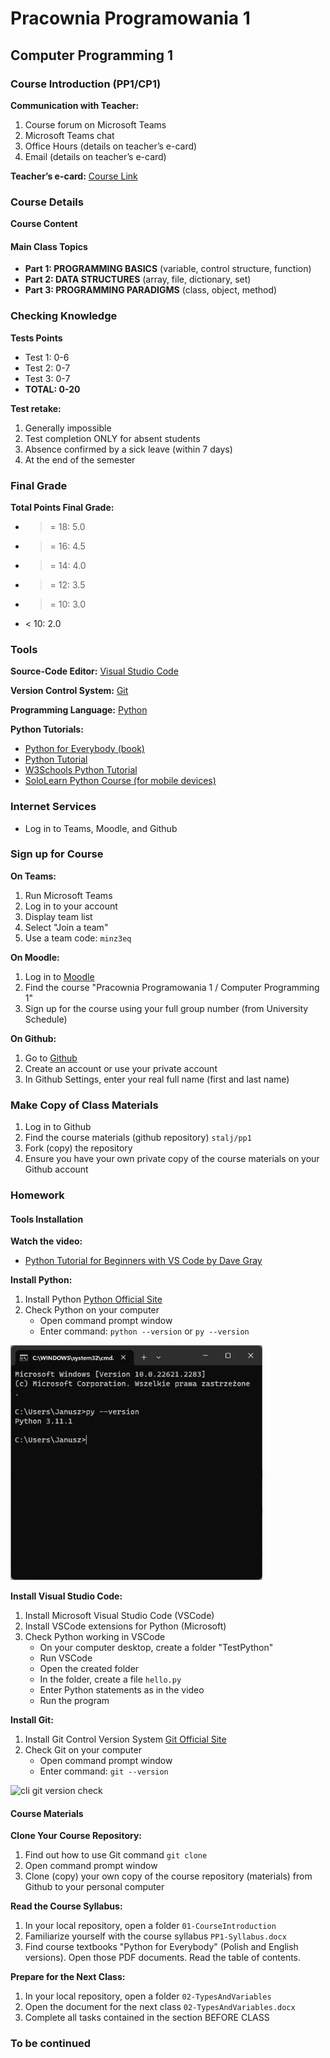 # Pracownia Programowania 1

## Computer Programming 1

### Course Introduction (PP1/CP1)

**Communication with Teacher:**
1. Course forum on Microsoft Teams
2. Microsoft Teams chat
3. Office Hours (details on teacher’s e-card)
4. Email (details on teacher’s e-card)

**Teacher’s e-card:** [Course Link](https://e-uczelnia.uek.krakow.pl/course/view.php?id=218)

### Course Details

**Course Content**

#### Main Class Topics
- **Part 1: PROGRAMMING BASICS** (variable, control structure, function)
- **Part 2: DATA STRUCTURES** (array, file, dictionary, set)
- **Part 3: PROGRAMMING PARADIGMS** (class, object, method)

### Checking Knowledge

**Tests Points**
- Test 1: 0-6
- Test 2: 0-7
- Test 3: 0-7
- **TOTAL: 0-20**

**Test retake:**
1. Generally impossible
2. Test completion ONLY for absent students
3. Absence confirmed by a sick leave (within 7 days)
4. At the end of the semester

### Final Grade

**Total Points Final Grade:**
- >= 18: 5.0
- >= 16: 4.5
- >= 14: 4.0
- >= 12: 3.5
- >= 10: 3.0
- < 10: 2.0

### Tools

**Source-Code Editor:** [Visual Studio Code](https://code.visualstudio.com)

**Version Control System:** [Git](https://git-scm.com)

**Programming Language:** [Python](https://www.python.org)

**Python Tutorials:**
- [Python for Everybody (book)](https://www.py4e.com/book)
- [Python Tutorial](https://docs.python.org/3/tutorial/index.html)
- [W3Schools Python Tutorial](https://www.w3schools.com/python/default.asp)
- [SoloLearn Python Course (for mobile devices)](https://play.google.com/store/apps/details?id=com.sololearn&hl=en)

### Internet Services

- Log in to Teams, Moodle, and Github

### Sign up for Course

**On Teams:**
1. Run Microsoft Teams
2. Log in to your account
3. Display team list
4. Select "Join a team"
5. Use a team code: `minz3eq`

**On Moodle:**
1. Log in to [Moodle](https://moodle.uek.krakow.pl)
2. Find the course "Pracownia Programowania 1 / Computer Programming 1"
3. Sign up for the course using your full group number (from University Schedule)

**On Github:**
1. Go to [Github](https://github.com)
2. Create an account or use your private account
3. In Github Settings, enter your real full name (first and last name)

### Make Copy of Class Materials

1. Log in to Github
2. Find the course materials (github repository) `stalj/pp1`
3. Fork (copy) the repository
4. Ensure you have your own private copy of the course materials on your Github account

### Homework

#### Tools Installation

**Watch the video:**
- [Python Tutorial for Beginners with VS Code by Dave Gray](https://youtu.be/6i3e-j3wSf0)

**Install Python:**
1. Install Python [Python Official Site](https://www.python.org)
2. Check Python on your computer
   - Open command prompt window
   - Enter command: `python --version` or `py --version`

![Cli python version check](assets/01-cli-python.jpeg)

**Install Visual Studio Code:**
1. Install Microsoft Visual Studio Code (VSCode)
2. Install VSCode extensions for Python (Microsoft)
3. Check Python working in VSCode
   - On your computer desktop, create a folder "TestPython"
   - Run VSCode
   - Open the created folder
   - In the folder, create a file `hello.py`
   - Enter Python statements as in the video
   - Run the program

**Install Git:**
1. Install Git Control Version System [Git Official Site](https://git-scm.com)
2. Check Git on your computer
   - Open command prompt window
   - Enter command: `git --version`

![cli git version check](assets/cli-git.png)

#### Course Materials

**Clone Your Course Repository:**
1. Find out how to use Git command `git clone`
2. Open command prompt window
3. Clone (copy) your own copy of the course repository (materials) from Github to your personal computer

**Read the Course Syllabus:**
1. In your local repository, open a folder `01-CourseIntroduction`
2. Familiarize yourself with the course syllabus `PP1-Syllabus.docx`
3. Find course textbooks "Python for Everybody" (Polish and English versions). Open those PDF documents. Read the table of contents.

**Prepare for the Next Class:**
1. In your local repository, open a folder `02-TypesAndVariables`
2. Open the document for the next class `02-TypesAndVariables.docx`
3. Complete all tasks contained in the section BEFORE CLASS

### To be continued



[ref1]: Aspose.Words.f7d92d11-bc25-40ae-878c-48cf52ea7008.002.png
[ref2]: Aspose.Words.f7d92d11-bc25-40ae-878c-48cf52ea7008.003.png
[ref3]: Aspose.Words.f7d92d11-bc25-40ae-878c-48cf52ea7008.007.png
